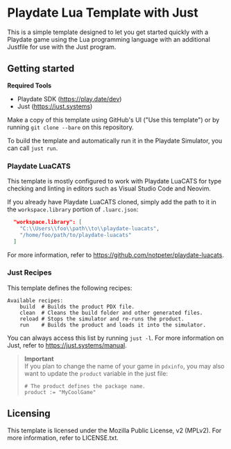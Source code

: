 # Playdate Lua Template with Just

This is a simple template designed to let you get started quickly with a
Playdate game using the Lua programming language with an additional
Justfile for use with the Just program.

## Getting started

**Required Tools**  

- Playdate SDK (https://play.date/dev)
- Just (https://just.systems)

Make a copy of this template using GitHub's UI ("Use this template") or by
running `git clone --bare` on this repository.

To build the template and automatically run it in the Playdate Simulator,
you can call `just run`.

### Playdate LuaCATS

This template is mostly configured to work with Playdate LuaCATS for type
checking and linting in editors such as Visual Studio Code and Neovim.

If you already have Playdate LuaCATS cloned, simply add the path to it in
the `workspace.library` portion of `.luarc.json`:

```json
  "workspace.library": [
    "C:\\Users\\foo\\path\\to\\playdate-luacats",
    "/home/foo/path/to/playdate-luacats"
  ]
```

For more information, refer to https://github.com/notpeter/playdate-luacats.

### Just Recipes

This template defines the following recipes:

```
Available recipes:
    build  # Builds the product PDX file.
    clean  # Cleans the build folder and other generated files.
    reload # Stops the simulator and re-runs the product.
    run    # Builds the product and loads it into the simulator.
```

You can always access this list by running `just -l`. For more information
on Just, refer to https://just.systems/manual.

> **Important**  
> If you plan to change the name of your game in `pdxinfo`, you may also
> want to update the `product` variable in the just file:
> ```just
> # The product defines the package name.
> product := "MyCoolGame"
> ```

## Licensing

This template is licensed under the Mozilla Public License, v2 (MPLv2).
For more information, refer to LICENSE.txt.
